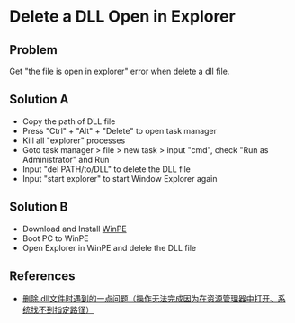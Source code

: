 # Delete a DLL Open in Explorer

## Problem
Get "the file is open in explorer" error when delete a dll file.

## Solution A
* Copy the path of DLL file
* Press "Ctrl" + "Alt" + "Delete" to open task manager
* Kill all "explorer" processes
* Goto task manager > file > new task > input "cmd", check "Run as Administrator" and Run
* Input "del PATH/to/DLL" to delete the DLL file
* Input "start explorer" to start Window Explorer again

## Solution B
* Download and Install [WinPE](http://wepe.cn/)
* Boot PC to WinPE
* Open Explorer in WinPE and delele the DLL file

## References
* [删除.dll文件时遇到的一点问题（操作无法完成因为在资源管理器中打开、系统找不到指定路径）](https://blog.csdn.net/royalcatnap/article/details/116570220)
